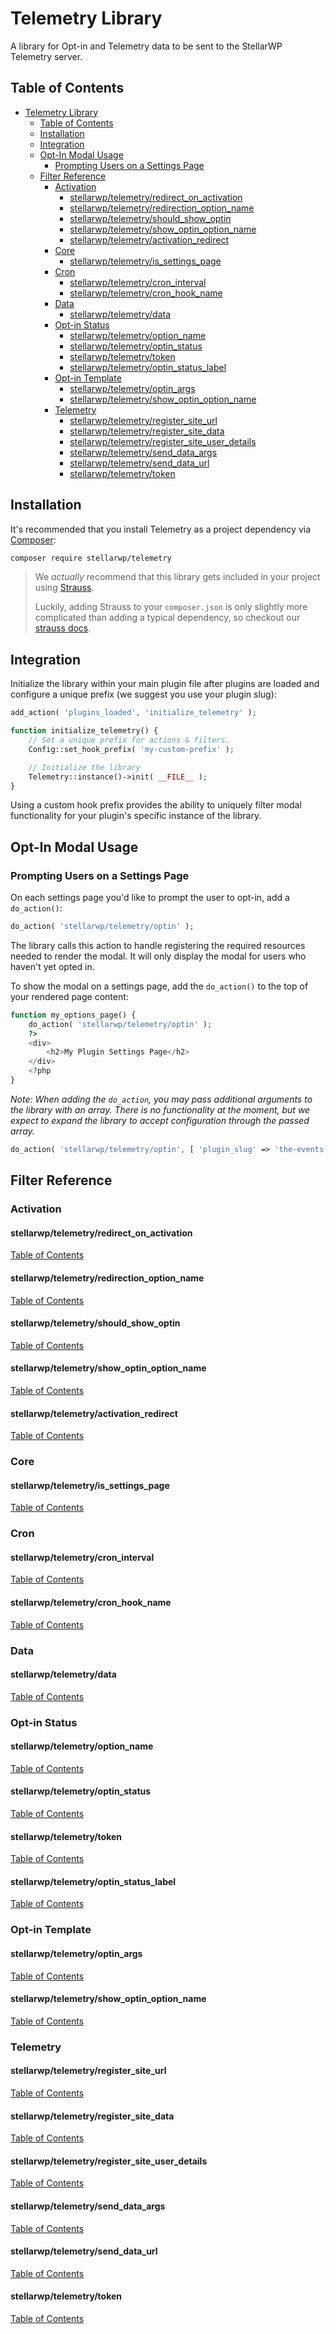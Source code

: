 # Telemetry Library

A library for Opt-in and Telemetry data to be sent to the StellarWP Telemetry server.

## Table of Contents
- [Telemetry Library](#telemetry-library)
	- [Table of Contents](#table-of-contents)
	- [Installation](#installation)
	- [Integration](#integration)
	- [Opt-In Modal Usage](#opt-in-modal-usage)
		- [Prompting Users on a Settings Page](#prompting-users-on-a-settings-page)
	- [Filter Reference](#filter-reference)
		- [Activation](#activation)
			- [stellarwp/telemetry/redirect_on_activation](#stellarwptelemetryredirect_on_activation)
			- [stellarwp/telemetry/redirection_option_name](#stellarwptelemetryredirection_option_name)
			- [stellarwp/telemetry/should_show_optin](#stellarwptelemetryshould_show_optin)
			- [stellarwp/telemetry/show_optin_option_name](#stellarwptelemetryshow_optin_option_name)
			- [stellarwp/telemetry/activation_redirect](#stellarwptelemetryactivation_redirect)
		- [Core](#core)
			- [stellarwp/telemetry/is_settings_page](#stellarwptelemetryis_settings_page)
		- [Cron](#cron)
			- [stellarwp/telemetry/cron_interval](#stellarwptelemetrycron_interval)
			- [stellarwp/telemetry/cron_hook_name](#stellarwptelemetrycron_hook_name)
		- [Data](#data)
			- [stellarwp/telemetry/data](#stellarwptelemetrydata)
		- [Opt-in Status](#opt-in-status)
			- [stellarwp/telemetry/option_name](#stellarwptelemetryoption_name)
			- [stellarwp/telemetry/optin_status](#stellarwptelemetryoptin_status)
			- [stellarwp/telemetry/token](#stellarwptelemetrytoken)
			- [stellarwp/telemetry/optin_status_label](#stellarwptelemetryoptin_status_label)
		- [Opt-in Template](#opt-in-template)
			- [stellarwp/telemetry/optin_args](#stellarwptelemetryoptin_args)
			- [stellarwp/telemetry/show_optin_option_name](#stellarwptelemetryshow_optin_option_name-1)
		- [Telemetry](#telemetry)
			- [stellarwp/telemetry/register_site_url](#stellarwptelemetryregister_site_url)
			- [stellarwp/telemetry/register_site_data](#stellarwptelemetryregister_site_data)
			- [stellarwp/telemetry/register_site_user_details](#stellarwptelemetryregister_site_user_details)
			- [stellarwp/telemetry/send_data_args](#stellarwptelemetrysend_data_args)
			- [stellarwp/telemetry/send_data_url](#stellarwptelemetrysend_data_url)
			- [stellarwp/telemetry/token](#stellarwptelemetrytoken-1)
## Installation

It's recommended that you install Telemetry as a project dependency via [Composer](https://getcomposer.org/):

```bash
composer require stellarwp/telemetry
```


> We _actually_ recommend that this library gets included in your project using [Strauss](https://github.com/BrianHenryIE/strauss).
>
> Luckily, adding Strauss to your `composer.json` is only slightly more complicated than adding a typical dependency, so checkout our [strauss docs](https://github.com/stellarwp/global-docs/blob/main/docs/strauss-setup.md).

## Integration
Initialize the library within your main plugin file after plugins are loaded and configure a unique prefix (we suggest you use your plugin slug):
```php
add_action( 'plugins_loaded', 'initialize_telemetry' );

function initialize_telemetry() {
    // Set a unique prefix for actions & filters.
    Config::set_hook_prefix( 'my-custom-prefix' );

    // Initialize the library
    Telemetry::instance()->init( __FILE__ );
}
```

Using a custom hook prefix provides the ability to uniquely filter modal functionality for your plugin's specific instance of the library.

## Opt-In Modal Usage

### Prompting Users on a Settings Page
On each settings page you'd like to prompt the user to opt-in, add a `do_action()`:
```php
do_action( 'stellarwp/telemetry/optin' );
```
The library calls this action to handle registering the required resources needed to render the modal. It will only display the modal for users who haven't yet opted in.

To show the modal on a settings page, add the `do_action()` to the top of your rendered page content:
```php
function my_options_page() {
    do_action( 'stellarwp/telemetry/optin' );
    ?>
    <div>
        <h2>My Plugin Settings Page</h2>
    </div>
    <?php
}
```
_Note: When adding the `do_action`, you may pass additional arguments to the library with an array. There is no functionality at the moment, but we expect to expand the library to accept configuration through the passed array._
```php
do_action( 'stellarwp/telemetry/optin', [ 'plugin_slug' => 'the-events-calendar' ] );
```

## Filter Reference
### Activation
#### stellarwp/telemetry/redirect_on_activation
[Table of Contents](#table-of-contents)
#### stellarwp/telemetry/redirection_option_name
[Table of Contents](#table-of-contents)
#### stellarwp/telemetry/should_show_optin
[Table of Contents](#table-of-contents)
#### stellarwp/telemetry/show_optin_option_name
[Table of Contents](#table-of-contents)
#### stellarwp/telemetry/activation_redirect
[Table of Contents](#table-of-contents)
### Core
#### stellarwp/telemetry/is_settings_page
[Table of Contents](#table-of-contents)
### Cron
#### stellarwp/telemetry/cron_interval
[Table of Contents](#table-of-contents)
#### stellarwp/telemetry/cron_hook_name
[Table of Contents](#table-of-contents)
### Data
#### stellarwp/telemetry/data
[Table of Contents](#table-of-contents)
### Opt-in Status
#### stellarwp/telemetry/option_name
[Table of Contents](#table-of-contents)
#### stellarwp/telemetry/optin_status
[Table of Contents](#table-of-contents)
#### stellarwp/telemetry/token
[Table of Contents](#table-of-contents)
#### stellarwp/telemetry/optin_status_label
[Table of Contents](#table-of-contents)
### Opt-in Template
#### stellarwp/telemetry/optin_args
[Table of Contents](#table-of-contents)
#### stellarwp/telemetry/show_optin_option_name
[Table of Contents](#table-of-contents)
### Telemetry
#### stellarwp/telemetry/register_site_url
[Table of Contents](#table-of-contents)
#### stellarwp/telemetry/register_site_data
[Table of Contents](#table-of-contents)
#### stellarwp/telemetry/register_site_user_details
[Table of Contents](#table-of-contents)
#### stellarwp/telemetry/send_data_args
[Table of Contents](#table-of-contents)
#### stellarwp/telemetry/send_data_url
[Table of Contents](#table-of-contents)
#### stellarwp/telemetry/token
[Table of Contents](#table-of-contents)
